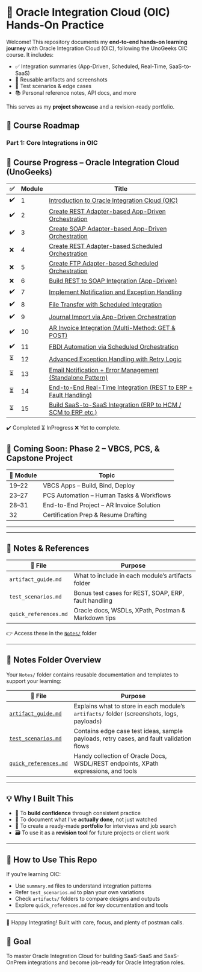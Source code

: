 # 🚀 Oracle Integration Cloud (OIC) Hands-On Practice

Welcome! This repository documents my **end-to-end hands-on learning journey** with Oracle Integration Cloud (OIC), following the UnoGeeks OIC course. It includes:

- ✅ Integration summaries (App-Driven, Scheduled, Real-Time, SaaS-to-SaaS)
- 📎 Reusable artifacts and screenshots
- 🧪 Test scenarios & edge cases
- 📚 Personal reference notes, API docs, and more

This serves as my **project showcase** and a revision-ready portfolio.


## 🚀 Course Roadmap

### Part 1: Core Integrations in OIC


## 📘 Course Progress – Oracle Integration Cloud (UnoGeeks)

| ✅ | Module | Title                                                                 |
|----|--------|------------------------------------------------------------------------|
| ✔️ | 1      | [Introduction to Oracle Integration Cloud (OIC)](01_Intro_OIC/summary.md)                        |
| ✔️ | 2      | [Create REST Adapter-based App-Driven Orchestration](02_REST_AppDriven/summary.md)              |
| ✔️ | 3      | [Create SOAP Adapter-based App-Driven Orchestration](03_SOAP_AppDriven/summary.md)              |
| ❌ | 4      | [Create REST Adapter-based Scheduled Orchestration](04_REST_Scheduled/summary.md)               |
| ❌ | 5      | [Create FTP Adapter-based Scheduled Orchestration](05_FTP_Scheduled/summary.md)                 |
| ❌ | 6      | [Build REST to SOAP Integration (App-Driven)](06_REST_to_SOAP/summary.md)                       |
| ✔️ | 7      | [Implement Notification and Exception Handling](07_Exception_Handling/summary.md)              |
| ✔️ | 8      | [File Transfer with Scheduled Integration](08_File_Transfer/summary.md)                         |
| ✔️ | 9      | [Journal Import via App-Driven Orchestration](09_Journal_Import/summary.md)                     |
| ✔️ | 10     | [AR Invoice Integration (Multi-Method: GET & POST)](10_AR_Invoice_REST/summary.md)              |
| ✔️ | 11     | [FBDI Automation via Scheduled Orchestration](11_FBDI_Import/summary.md)                        |
| ⏳ | 12     | [Advanced Exception Handling with Retry Logic](12_Exception_Retry/summary.md)                   |
| ⏳ | 13     | [Email Notification + Error Management (Standalone Pattern)](13_Email_Standalone/summary.md)    |
| ⏳ | 14     | [End-to-End Real-Time Integration (REST to ERP + Fault Handling)](14_End_to_End_REST/summary.md)|
| ⏳ | 15     | [Build SaaS-to-SaaS Integration (ERP to HCM / SCM to ERP etc.)](15_SaaS_to_SaaS/summary.md)     |

  ✔️ Completed ⏳ InProgress ❌ Yet to complete. 

## 🚧 Coming Soon: Phase 2 – VBCS, PCS, & Capstone Project

| 🚀 Module | Topic                                  |
|----------|-----------------------------------------|
| 19–22    | VBCS Apps – Build, Bind, Deploy         |
| 23–27    | PCS Automation – Human Tasks & Workflows|
| 28–31    | End-to-End Project – AR Invoice Solution|
| 32       | Certification Prep & Resume Drafting    |


---


---

## 🧠 Notes & References

| 📄 File               | Purpose                                                   |
|----------------------|-----------------------------------------------------------|
| `artifact_guide.md`   | What to include in each module’s artifacts folder        |
| `test_scenarios.md`   | Bonus test cases for REST, SOAP, ERP, fault handling     |
| `quick_references.md` | Oracle docs, WSDLs, XPath, Postman & Markdown tips       |

👉 Access these in the [`Notes/`](Notes/) folder

---

## 📒 Notes Folder Overview

Your `Notes/` folder contains reusable documentation and templates to support your learning:

| 📄 File                 | Purpose                                                                       |
|------------------------|-------------------------------------------------------------------------------|
| [`artifact_guide.md`](Notes/artifact_guide.md)   | Explains what to store in each module’s `artifacts/` folder (screenshots, logs, payloads) |
| [`test_scenarios.md`](Notes/test_scenarios.md)   | Contains edge case test ideas, sample payloads, retry cases, and fault validation flows  |
| [`quick_references.md`](Notes/quick_references.md) | Handy collection of Oracle Docs, WSDL/REST endpoints, XPath expressions, and tools       |

---

## 💡 Why I Built This

- 🔨 To **build confidence** through consistent practice  
- 🧪 To document what I’ve **actually done**, not just watched  
- 🎯 To create a ready-made **portfolio** for interviews and job search  
- 🗃️ To use it as a **revision tool** for future projects or client work  

---

## 🔄 How to Use This Repo

If you're learning OIC:
- Use `summary.md` files to understand integration patterns
- Refer `test_scenarios.md` to plan your own variations
- Check `artifacts/` folders to compare designs and outputs
- Explore `quick_references.md` for key documentation and tools

---

🧡 Happy Integrating! Built with care, focus, and plenty of postman calls.


## 🎯 Goal
To master Oracle Integration Cloud for building SaaS-SaaS and SaaS-OnPrem integrations and become job-ready for Oracle Integration roles.
